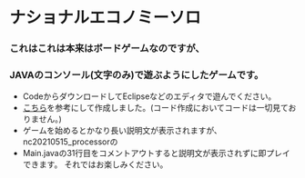 # ナショナルエコノミーソロ
### これはこれは本来はボードゲームなのですが、  
### JAVAのコンソール(文字のみ)で遊ぶようにしたゲームです。  
- CodeからダウンロードしてEclipseなどのエディタで遊んでください。  
- [こちら](http://rev84.github.io/NationalEconomySolo/)を参考にして作成しました。(コード作成においてコードは一切見ておりません。)  
- ゲームを始めるとかなり長い説明文が表示されますが、nc20210515_processorの  
- Main.javaの31行目をコメントアウトすると説明文が表示されずに即プレイできます。  それではお楽しみください。
